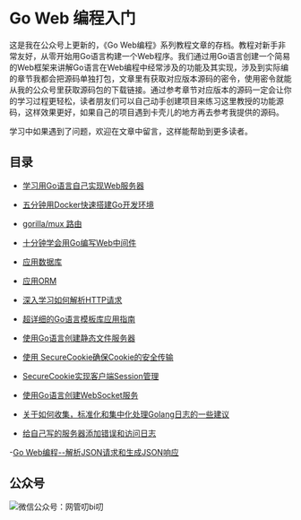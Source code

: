 # Go Web 编程入门

这是我在公众号上更新的，《Go Web编程》系列教程文章的存档。教程对新手非常友好，从零开始用Go语言构建一个Web程序。我们通过用Go语言创建一个简易的Web框架来讲解Go语言在Web编程中经常涉及的功能及其实现，涉及到实际编的章节我都会把源码单独打包，文章里有获取对应版本源码的密令，使用密令就能从我的公众号里获取源码包的下载链接。通过参考章节对应版本的源码一定会让你的学习过程更轻松，读者朋友们可以自己动手创建项目来练习这里教授的功能源码，这样效果更好，如果自己的项目遇到卡壳儿的地方再去参考我提供的源码。

学习中如果遇到了问题，欢迎在文章中留言，这样能帮助到更多读者。


## 目录
- [学习用Go语言自己实现Web服务器](https://mp.weixin.qq.com/s?__biz=MzUzNTY5MzU2MA==&mid=2247484112&idx=1&sn=79d0d3167d0d962fe41ec00cdafffbb0&chksm=fa80d347cdf75a51183182f14622af766538ca0c5335012e5e1cc50b100e78f2954fa3943770&token=708416499&lang=zh_CN#rd)
- [五分钟用Docker快速搭建Go开发环境](https://mp.weixin.qq.com/s?__biz=MzUzNTY5MzU2MA==&mid=2247484127&idx=1&sn=f5286405728b2d4f657e16cfdb6f07cc&chksm=fa80d348cdf75a5e1f95fdfb3a0d703cee59d6560e5b377f3a0bfe6770ca7bf236eadb0a7e44&token=708416499&lang=zh_CN#rd)
- [gorilla/mux 路由](https://mp.weixin.qq.com/s?__biz=MzUzNTY5MzU2MA==&mid=2247484172&idx=1&sn=6dc988c86c3572a8092bdc79feb8d4e8&chksm=fa80d29bcdf75b8d06fc56366352671131c06e1c299a4929a56d7f5ab7137d1e1aec213c5e40&token=1670923354&lang=zh_CN#rd)
- [十分钟学会用Go编写Web中间件](https://mp.weixin.qq.com/s?__biz=MzUzNTY5MzU2MA==&mid=2247484180&idx=1&sn=b66497c5428c25577068f18132b2d59d&chksm=fa80d283cdf75b95cc49d08c56d0fa9b00c47d0457c894be3ca3ea02bd3c404cfb5312fa1d93&token=730660954&lang=zh_CN#rd)
- [应用数据库](https://mp.weixin.qq.com/s?__biz=MzUzNTY5MzU2MA==&mid=2247484200&idx=1&sn=a6d41c6aa4b3e22eac313966fb7eac57&scene=19#wechat_redirect)
- [应用ORM](https://mp.weixin.qq.com/s?__biz=MzUzNTY5MzU2MA==&mid=2247484212&idx=1&sn=fc64a905c8f32acab908cc7d3d848680&chksm=fa80d2a3cdf75bb5f47244145b965e9be3ee002270154f53a1c16802a375001cd7822490986d&token=386954690&lang=zh_CN#rd)
- [深入学习如何解析HTTP请求](https://mp.weixin.qq.com/s?__biz=MzUzNTY5MzU2MA==&mid=2247484246&idx=1&sn=6de3644dcb1877a3e205745aaf9fed71&chksm=fa80d2c1cdf75bd78fbedbfc28931b213986bc861c757c8d0a1ad3efa088726a7e176bde2f61&token=1075978729&lang=zh_CN#rd)
- [超详细的Go语言模板库应用指南](https://mp.weixin.qq.com/s?__biz=MzUzNTY5MzU2MA==&mid=2247484271&idx=1&sn=6dfef42f172b6a177fd372e619796991&chksm=fa80d2f8cdf75bee931b7516f41e0aa4ba48b38d41ecce1fec055c255aaa51a5a828f7450f4e&token=1975536642&lang=zh_CN#rd)
- [使用Go语言创建静态文件服务器](https://mp.weixin.qq.com/s?__biz=MzUzNTY5MzU2MA==&mid=2247484278&idx=1&sn=488a0c0304237e15c53c74ebd7a8296a&chksm=fa80d2e1cdf75bf70efcf95f708bc54cf9564f1f22340754abef14ee0baf2a181d48230723c5&token=44329373&lang=zh_CN#rd)
- [使用 SecureCookie确保Cookie的安全传输](https://mp.weixin.qq.com/s?__biz=MzUzNTY5MzU2MA==&mid=2247484287&idx=1&sn=54baf9ab1739b2001a2e1aec6d6a2d66&chksm=fa80d2e8cdf75bfe8110856f8719be79db94a7de96fe771b9d38ea1d9a93957e7122c5fce780&token=975323517&lang=zh_CN#rd)
- [SecureCookie实现客户端Session管理](https://mp.weixin.qq.com/s?__biz=MzUzNTY5MzU2MA==&mid=2247484297&idx=1&sn=a1d647f0f3f2996a3dc1d06b9cfaaa9b&chksm=fa80d21ecdf75b089e0dc1d4a914688ef1e9c416366fd4562f7bff961c5ecdf6c4a5dfc71880&token=1228657490&lang=zh_CN#rd)
- [使用Go语言创建WebSocket服务
](https://mp.weixin.qq.com/s?__biz=MzUzNTY5MzU2MA==&mid=2247484313&idx=1&sn=a5c096466a5dbf4ec83eab2ba5992d7f&chksm=fa80d20ecdf75b18476a010bde5c5707e2bd3915f4c3e4e4ad4159baa541bb921c571d1f898b&token=1667524815&lang=zh_CN#rd)

- [关于如何收集，标准化和集中化处理Golang日志的一些建议
](https://mp.weixin.qq.com/s?__biz=MzUzNTY5MzU2MA==&mid=2247484320&idx=1&sn=d6c4b46c7e106ca14368c0772b8c803a&chksm=fa80d237cdf75b2194539edf548abad7aaba64b998d3abab6d441b15fdbbaf1eddd258c0c30e&token=1940467894&lang=zh_CN#rd)

- [给自己写的服务器添加错误和访问日志](https://mp.weixin.qq.com/s?__biz=MzUzNTY5MzU2MA==&mid=2247484332&idx=1&sn=99a3af12669240b721312d935854d1e4&chksm=fa80d23bcdf75b2d722e0b6274a73a9e8533ce92da9a3b24aabbc1f0d8c45bddcf435ccc565a&token=618719182&lang=zh_CN#rd)

-[Go Web编程--解析JSON请求和生成JSON响应](https://mp.weixin.qq.com/s?__biz=MzUzNTY5MzU2MA==&mid=2247484342&idx=1&sn=f2a66a72b8147009c50ade2ef8b7f054&chksm=fa80d221cdf75b3739932a357843d8b6cc44a3096c326fab9dc1e84bb59e61696911842ab444&token=916082054&lang=zh_CN#rd)


## 公众号

![微信公众号：网管叨bi叨](https://github.com/kevinyan815/Learning_Laravel_Kernel/blob/master/images/WX20200119-143845%402x.png)
